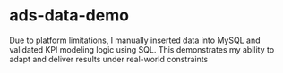 # ads-data-demo
Due to platform limitations, I manually inserted data into MySQL and validated KPI modeling logic using SQL. This demonstrates my ability to adapt and deliver results under real-world constraints
